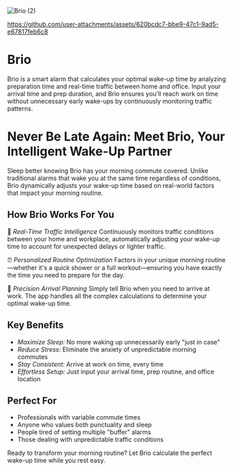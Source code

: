 ![Brio (2)](https://github.com/user-attachments/assets/2aff2b00-87ea-4bc2-8dd4-e5d8441419f9)

https://github.com/user-attachments/assets/620bcdc7-bbe9-47c1-9ad5-e67817feb6c8


# Brio
Brio is a smart alarm that calculates your optimal wake-up time by analyzing preparation time and real-time traffic between home and office. Input your arrival time and prep duration, and Brio ensures you'll reach work on time without unnecessary early wake-ups by continuously monitoring traffic patterns.

# Never Be Late Again: Meet Brio, Your Intelligent Wake-Up Partner

Sleep better knowing Brio has your morning commute covered. Unlike traditional alarms that wake you at the same time regardless of conditions, Brio dynamically adjusts your wake-up time based on real-world factors that impact your morning routine.

## How Brio Works For You

🚗 *Real-Time Traffic Intelligence*
Continuously monitors traffic conditions between your home and workplace, automatically adjusting your wake-up time to account for unexpected delays or lighter traffic.

⏰ *Personalized Routine Optimization*
Factors in your unique morning routine—whether it's a quick shower or a full workout—ensuring you have exactly the time you need to prepare for the day.

🎯 *Precision Arrival Planning*
Simply tell Brio when you need to arrive at work. The app handles all the complex calculations to determine your optimal wake-up time.

## Key Benefits

- *Maximize Sleep:* No more waking up unnecessarily early "just in case"
- *Reduce Stress:* Eliminate the anxiety of unpredictable morning commutes
- *Stay Consistent:* Arrive at work on time, every time
- *Effortless Setup:* Just input your arrival time, prep routine, and office location

## Perfect For

- Professionals with variable commute times
- Anyone who values both punctuality and sleep
- People tired of setting multiple "buffer" alarms
- Those dealing with unpredictable traffic conditions

Ready to transform your morning routine? Let Brio calculate the perfect wake-up time while you rest easy.
